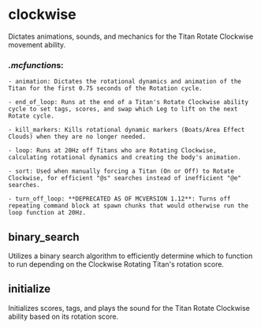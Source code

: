 # clockwise
Dictates animations, sounds, and mechanics for the Titan Rotate Clockwise movement ability.

### *.mcfunction*s:
    - animation: Dictates the rotational dynamics and animation of the Titan for the first 0.75 seconds of the Rotation cycle.
    
    - end_of_loop: Runs at the end of a Titan's Rotate Clockwise ability cycle to set tags, scores, and swap which Leg to lift on the next Rotate cycle.
    
    - kill_markers: Kills rotational dynamic markers (Boats/Area Effect Clouds) when they are no longer needed.
    
    - loop: Runs at 20Hz off Titans who are Rotating Clockwise, calculating rotational dynamics and creating the body's animation.
    
    - sort: Used when manually forcing a Titan (On or Off) to Rotate Clockwise, for efficient "@s" searches instead of inefficient "@e" searches.
    
    - turn_off_loop: **DEPRECATED AS OF MCVERSION 1.12**: Turns off repeating command block at spawn chunks that would otherwise run the loop function at 20Hz.
    
## binary_search
Utilizes a binary search algorithm to efficiently determine which to function to run depending on the Clockwise Rotating Titan's rotation score.

## initialize
Initializes scores, tags, and plays the sound for the Titan Rotate Clockwise ability based on its rotation score.
